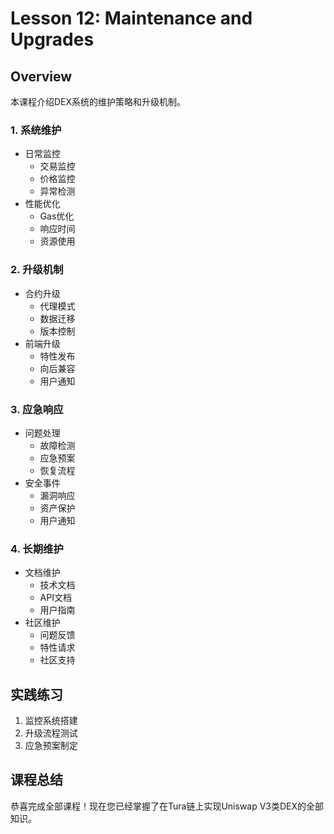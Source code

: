 # Lesson 12: Maintenance and Upgrades

## Overview
本课程介绍DEX系统的维护策略和升级机制。

### 1. 系统维护
- 日常监控
  * 交易监控
  * 价格监控
  * 异常检测
- 性能优化
  * Gas优化
  * 响应时间
  * 资源使用

### 2. 升级机制
- 合约升级
  * 代理模式
  * 数据迁移
  * 版本控制
- 前端升级
  * 特性发布
  * 向后兼容
  * 用户通知

### 3. 应急响应
- 问题处理
  * 故障检测
  * 应急预案
  * 恢复流程
- 安全事件
  * 漏洞响应
  * 资产保护
  * 用户通知

### 4. 长期维护
- 文档维护
  * 技术文档
  * API文档
  * 用户指南
- 社区维护
  * 问题反馈
  * 特性请求
  * 社区支持

## 实践练习
1. 监控系统搭建
2. 升级流程测试
3. 应急预案制定

## 课程总结
恭喜完成全部课程！现在您已经掌握了在Tura链上实现Uniswap V3类DEX的全部知识。
